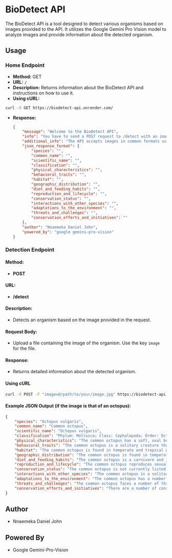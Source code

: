 # BioDetect API

The BioDetect API is a tool designed to detect various organisms based on images provided to the API. It utilizes the Google Gemini Pro Vision model to analyze images and provide information about the detected organism.

## Usage

### Home Endpoint

- **Method:** GET
- **URL:** `/`
- **Description:** Returns information about the BioDetect API and instructions on how to use it.
- **Using cURL:**
``` bash
curl -X GET https://biodetect-api.onrender.com/
```
- **Response:**
  ```json
  {
      "message": "Welcome to the BioDetect API",
      "info": "You have to send a POST request to /detect with an image of an animal, insect, or plant to elicit a response from the API.",
      "additional_info": "The API accepts images in common formats such as JPG, PNG, and GIF. Make sure to provide clear and focused images for accurate detection results.",
      "json_response_format": {
          "species": "",
          "common_name": "",
          "scientific_name": "",
          "classification": "",
          "physical_characteristics": "",
          "behavioral_traits": "",
          "habitat": "",
          "geographic_distribution": "",
          "diet_and_feeding_habits": "",
          "reproduction_and_lifecycle": "",
          "conservation_status": "",
          "interactions_with_other_species": "",
          "adaptations_to_the_environment": "",
          "threats_and_challenges": "",
          "conservation_efforts_and_initiatives": ""
      },
      "author": "Nnaemeka Daniel John",
      "powered_by": "google gemini-pro-vision"
  }
  ```

### Detection Endpoint

#### Method: 
- **POST**

#### URL: 
- **/detect**

#### Description: 
- Detects an organism based on the image provided in the request.

#### Request Body: 
- Upload a file containing the image of the organism. Use the key `image` for the file.

#### Response: 
- Returns detailed information about the detected organism.

#### Using cURL
``` bash
curl -X POST -F "image=@/path/to/your/image.jpg" https://biodetect-api.onrender.com/detect
```

#### Example JSON Output (if the image is that of an octopus):
```json
{
    "species": "Octopus vulgaris",
    "common_name": "Common octopus",
    "scientific_name": "Octopus vulgaris",
    "classification": "Phylum: Mollusca; Class: Cephalopoda; Order: Octopoda; Family: Octopodidae; Genus: Octopus; Species: Octopus vulgaris",
    "physical_characteristics": "The common octopus has a soft, oval body with eight arms, each of which has a suction cup on the end. It has a mantle cavity that contains its gills and other organs. The octopus has a beak-like mouth and a radula, which is a rasping tongue-like structure. The octopus can change its color and texture to match its surroundings.",
    "behavioral_traits": "The common octopus is a solitary creature that spends most of its time hiding in dens or caves. It is active at night and hunts for food by using its arms to probe the crevices of rocks and coral reefs. The octopus is a carnivore and its diet includes crabs, shrimp, fish, and mollusks. The octopus is also known to use tools, such as rocks or shells, to help it capture prey.",
    "habitat": "The common octopus is found in temperate and tropical waters around the world. It is typically found in shallow waters, but it can also be found in deeper waters. The octopus is able to adapt to a variety of habitats, including coral reefs, rocky shores, and seagrass beds.",
    "geographic_distribution": "The common octopus is found in temperate and tropical waters around the world. It is most commonly found in the Mediterranean Sea, the Atlantic Ocean, and the Pacific Ocean.",
    "diet_and_feeding_habits": "The common octopus is a carnivore and its diet includes crabs, shrimp, fish, and mollusks. The octopus is also known to use tools, such as rocks or shells, to help it capture prey.",
    "reproduction_and_lifecycle": "The common octopus reproduces sexually. The male octopus fertilizes the eggs of the female octopus. The female octopus lays her eggs in a den or cave. The eggs hatch into paralarvae, which are small, free-swimming octopuses. The paralarvae grow into adults over a period of several months.",
    "conservation_status": "The common octopus is not currently listed as a threatened or endangered species. However, its population is declining in some areas due to habitat loss and overfishing.",
    "interactions_with_other_species": "The common octopus is a solitary creature and does not typically interact with other species. However, it is known to prey on other octopuses, as well as crabs, shrimp, fish, and mollusks. The octopus is also known to use tools, such as rocks or shells, to help it capture prey.",
    "adaptations_to_the_environment": "The common octopus has a number of adaptations that help it survive in its environment. These adaptations include its ability to change its color and texture to match its surroundings, its ability to use tools, and its ability to learn and remember.",
    "threats_and_challenges": "The common octopus faces a number of threats, including habitat loss and overfishing. Habitat loss is occurring due to the destruction of coral reefs and other coastal habitats. Overfishing is occurring due to the demand for octopus meat and ink.",
    "conservation_efforts_and_initiatives": "There are a number of conservation efforts and initiatives underway to help protect the common octopus. These efforts include the establishment of marine protected areas, the regulation of fishing, and the education of the public about the importance of the octopus."
}
```

## Author
- Nnaemeka Daniel John

## Powered By
- Google Gemini-Pro-Vision
